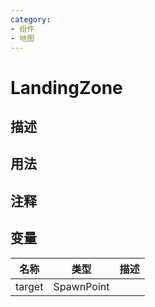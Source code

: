 ```yaml
---
category: 
- 组件
- 地图
---
```

# LandingZone
## 描述

## 用法

## 注释

## 变量
| 名称 | 类型 | 描述 |
| ----------- | ----------- | ----------- |
| target | SpawnPoint |  |  

